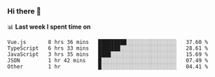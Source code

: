### Hi there 👋

<!--
**DBvc/DBvc** is a ✨ _special_ ✨ repository because its `README.md` (this file) appears on your GitHub profile.

Here are some ideas to get you started:

- 🔭 I’m currently working on ...
- 🌱 I’m currently learning ...
- 👯 I’m looking to collaborate on ...
- 🤔 I’m looking for help with ...
- 💬 Ask me about ...
- 📫 How to reach me: ...
- 😄 Pronouns: ...
- ⚡ Fun fact: ...
-->

📊 **Last week I spent time on**
<!--START_SECTION:waka-->
```text
Vue.js       8 hrs 36 mins   █████████░░░░░░░░░░░░░░░░   37.60 % 
TypeScript   6 hrs 33 mins   ███████░░░░░░░░░░░░░░░░░░   28.61 % 
JavaScript   3 hrs 35 mins   ████░░░░░░░░░░░░░░░░░░░░░   15.69 % 
JSON         1 hr 42 mins    █░░░░░░░░░░░░░░░░░░░░░░░░   07.49 % 
Other        1 hr            █░░░░░░░░░░░░░░░░░░░░░░░░   04.41 %
```
<!--END_SECTION:waka-->
